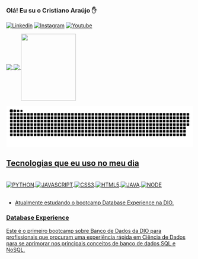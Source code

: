 ###  Olá! Eu su o Cristiano Araújo ✋

[![Linkedin](https://img.shields.io/badge/LinkedIn-0077B5?style=for-the-badge&logo=linkedin&logoColor=white)]()
[![Instagram](https://img.shields.io/badge/Instagram-E4405F?style=for-the-badge&logo=instagram&logoColor=white)]()
[![Youtube](https://img.shields.io/badge/YouTube-FF0000?style=for-the-badge&logo=youtube&logoColor=white)]()


<div>
  <a href="https://github.com/cristiano112715">
  <img height="180em"   align="center" src="https://github-readme-stats.vercel.app/api?username=cristiano112715&show_icons=true&theme=react&include_all_commits=true&count_private=true"/>
  <img height="180em"  align="center" src="https://github-readme-stats.vercel.app/api/top-langs/?username=cristiano112715&layout=compact&langs_count=7&theme=react" />

  <img align="center" width="148" height="180" src="https://media1.tenor.com/images/68e8337fb4eb7e40645d832c64762a8b/tenor.gif?itemid=19443613">
</div>
  
![Snake animation](https://github.com/cristiano112715/cristiano112715/blob/output/github-contribution-grid-snake.svg)
 
</div>
 


## Tecnologias que eu uso no meu dia

<div style="display: inline_block"><br/>

<img align="center" alt="PYTHON" src="https://img.shields.io/badge/Python-14354C?style=for-the-badge&logo=python&logoColor=white"/>
<img align="center" alt="JAVASCRIPT" src="https://img.shields.io/badge/JavaScript-F7DF1E?style=for-the-badge&logo=javascript&logoColor=black"/>
<img align="center" alt="CSS3" src="https://img.shields.io/badge/CSS3-1572B6?style=for-the-badge&logo=css3&logoColor=white"/>
<img align="center" alt="HTML5" src="https://img.shields.io/badge/HTML5-E34F26?style=for-the-badge&logo=html5&logoColor=white"/>
<img align="center" alt="JAVA" src="https://img.shields.io/badge/Java-ED8B00?style=for-the-badge&logo=java&logoColor=white"/>
<img align="center" alt="NODE" src="https://img.shields.io/badge/Node.js-43853D?style=for-the-badge&logo=node.js&logoColor=white"/>



</div><br/>

- Atualmente estudando o bootcamp  Database Experience na DIO.

### Database Experience

Este é o primeiro bootcamp sobre Banco de Dados da DIO para profissionais que procuram uma experiência rápida em Ciência de Dados para se aprimorar nos principais conceitos de banco de dados SQL e NoSQL.

